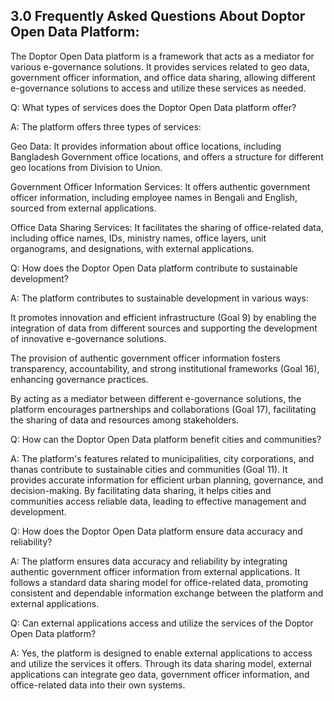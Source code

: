 
## **3.0 Frequently Asked Questions About Doptor Open Data Platform:**

The Doptor Open Data platform is a framework that acts as a mediator for various e-governance solutions. It provides services related to geo data, government officer information, and office data sharing, allowing different e-governance solutions to access and utilize these services as needed.

Q: What types of services does the Doptor Open Data platform offer?

A: The platform offers three types of services:

Geo Data: It provides information about office locations, including Bangladesh Government office locations, and offers a structure for different geo locations from Division to Union.

Government Officer Information Services: It offers authentic government officer information, including employee names in Bengali and English, sourced from external applications.

Office Data Sharing Services: It facilitates the sharing of office-related data, including office names, IDs, ministry names, office layers, unit organograms, and designations, with external applications.

Q: How does the Doptor Open Data platform contribute to sustainable development?

A: The platform contributes to sustainable development in various ways:

It promotes innovation and efficient infrastructure (Goal 9) by enabling the integration of data from different sources and supporting the development of innovative e-governance solutions.

The provision of authentic government officer information fosters transparency, accountability, and strong institutional frameworks (Goal 16), enhancing governance practices.

By acting as a mediator between different e-governance solutions, the platform encourages partnerships and collaborations (Goal 17), facilitating the sharing of data and resources among stakeholders.

Q: How can the Doptor Open Data platform benefit cities and communities?

A: The platform's features related to municipalities, city corporations, and thanas contribute to sustainable cities and communities (Goal 11). It provides accurate information for efficient urban planning, governance, and decision-making. By facilitating data sharing, it helps cities and communities access reliable data, leading to effective management and development.

Q: How does the Doptor Open Data platform ensure data accuracy and reliability?

A: The platform ensures data accuracy and reliability by integrating authentic government officer information from external applications. It follows a standard data sharing model for office-related data, promoting consistent and dependable information exchange between the platform and external applications.

Q: Can external applications access and utilize the services of the Doptor Open Data platform?

A: Yes, the platform is designed to enable external applications to access and utilize the services it offers. Through its data sharing model, external applications can integrate geo data, government officer information, and office-related data into their own systems.